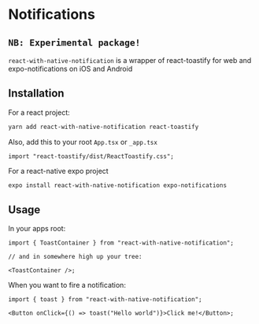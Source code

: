 # Notifications

## `NB: Experimental package!`

`react-with-native-notification` is a wrapper of react-toastify for web and expo-notifications on iOS and Android

## Installation

For a react project:

```bash
yarn add react-with-native-notification react-toastify
```

Also, add this to your root `App.tsx` or `_app.tsx`

```tsx
import "react-toastify/dist/ReactToastify.css";
```

For a react-native expo project

```bash
expo install react-with-native-notification expo-notifications
```

## Usage

In your apps root:

```tsx
import { ToastContainer } from "react-with-native-notification";

// and in somewhere high up your tree:

<ToastContainer />;
```

When you want to fire a notification:

```tsx
import { toast } from "react-with-native-notification";

<Button onClick={() => toast("Hello world")}>Click me!</Button>;
```
